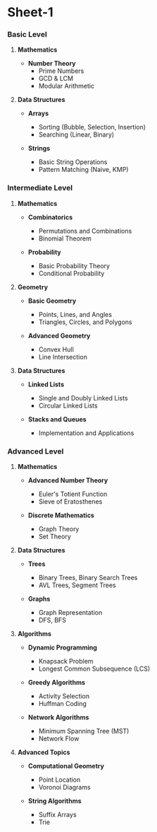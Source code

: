 # **Sheet-1**
### Basic Level
1. **Mathematics**
   - **Number Theory**
     - Prime Numbers
     - GCD & LCM
     - Modular Arithmetic

2. **Data Structures**
   - **Arrays**
     - Sorting (Bubble, Selection, Insertion)
     - Searching (Linear, Binary)

   - **Strings**
     - Basic String Operations
     - Pattern Matching (Naive, KMP)

### Intermediate Level
1. **Mathematics**
   - **Combinatorics**
     - Permutations and Combinations
     - Binomial Theorem

   - **Probability**
     - Basic Probability Theory
     - Conditional Probability

2. **Geometry**
   - **Basic Geometry**
     - Points, Lines, and Angles
     - Triangles, Circles, and Polygons

   - **Advanced Geometry**
     - Convex Hull
     - Line Intersection

3. **Data Structures**
   - **Linked Lists**
     - Single and Doubly Linked Lists
     - Circular Linked Lists

   - **Stacks and Queues**
     - Implementation and Applications

### Advanced Level
1. **Mathematics**
   - **Advanced Number Theory**
     - Euler's Totient Function
     - Sieve of Eratosthenes

   - **Discrete Mathematics**
     - Graph Theory
     - Set Theory

2. **Data Structures**
   - **Trees**
     - Binary Trees, Binary Search Trees
     - AVL Trees, Segment Trees

   - **Graphs**
     - Graph Representation
     - DFS, BFS

3. **Algorithms**
   - **Dynamic Programming**
     - Knapsack Problem
     - Longest Common Subsequence (LCS)

   - **Greedy Algorithms**
     - Activity Selection
     - Huffman Coding

   - **Network Algorithms**
     - Minimum Spanning Tree (MST)
     - Network Flow

4. **Advanced Topics**
   - **Computational Geometry**
     - Point Location
     - Voronoi Diagrams

   - **String Algorithms**
     - Suffix Arrays
     - Trie
